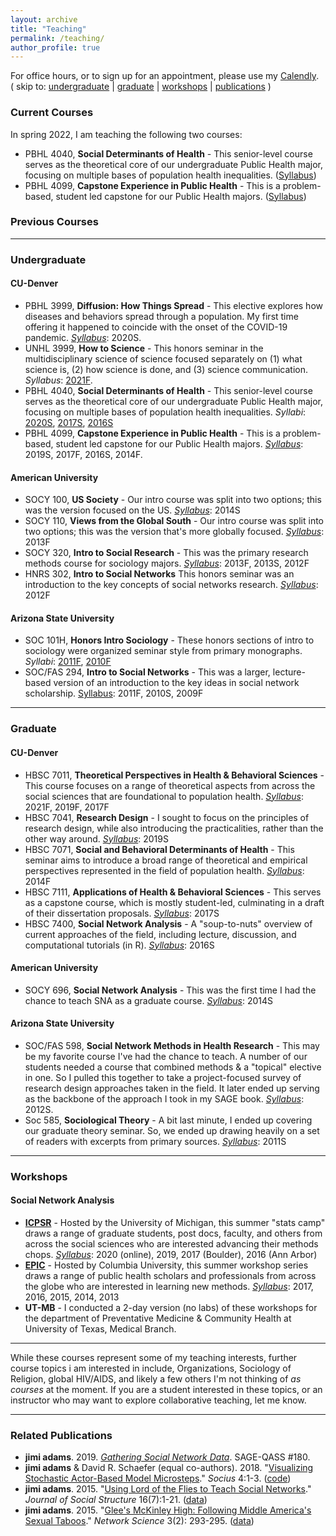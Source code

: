 ```yaml
---
layout: archive
title: "Teaching"
permalink: /teaching/
author_profile: true
---
```

For office hours, or to sign up for an appointment, please use my [Calendly](https://calendly.com/jimiadams).<br>
( skip to: [undergraduate](#undergraduate) | [graduate](#graduate) | [workshops](#workshops) | [publications](#related-publications) )

### Current Courses
In spring 2022, I am teaching the following two courses:
  - PBHL 4040, **Social Determinants of Health** - This senior-level course serves as the theoretical core of our undergraduate Public Health major, focusing on multiple  bases of population health inequalities. ([Syllabus](../files/2022S_PBHL4040_syllabus.pdf))
  - PBHL 4099, **Capstone Experience in Public Health** - This is a problem-based, student led capstone for our Public Health majors. ([Syllabus](../files/2022S_PBHL4099_syllabus.pdf))

### Previous Courses
_____
### Undergraduate
#### CU-Denver
  - PBHL 3999, **Diffusion: How Things Spread** - This elective explores how diseases and behaviors spread through a population. My first time offering it happened to coincide with the onset of the COVID-19 pandemic. [*Syllabus*](../files/2020S_PBHL3999_syllabus.pdf): 2020S.
  - UNHL 3999, **How to Science** - This honors seminar in the multidisciplinary science of science focused separately on (1) what science is, (2) how science is done, and (3) science communication. *Syllabus*: [2021F](../files/2021F_UNHL3999_syllabus.pdf).
  - PBHL 4040, **Social Determinants of Health** - This senior-level course serves as the theoretical core of our undergraduate Public Health major, focusing on multiple  bases of population health inequalities. *Syllabi*: 
    [2020S](../files/2020S_PBHL4040_syllabus.pdf), 
    [2017S](../files/2017S_PBHL4040_syllabus.pdf),
    [2016S](../files/2016S_PBHL4040_syllabus.pdf)
  - PBHL 4099, **Capstone Experience in Public Health** - This is a problem-based, student led capstone for our Public Health majors. [*Syllabus*](../files/2019S_PBHL4099_syllabus.pdf): 2019S, 2017F, 2016S, 2014F.

#### American University
  - SOCY 100, **US Society** - Our intro course was split into two options; this was the version focused on the US. [*Syllabus*](../files/2014S_SOCY100_syllabus.pdf): 2014S
  - SOCY 110, **Views from the Global South** - Our intro course was split into two options; this was the version that's more globally focused. [*Syllabus*](../files/2013F_SOCY110_syllabus.pdf): 2013F
  - SOCY 320, **Intro to Social Research** - This was the primary research methods course for sociology majors. [*Syllabus*](../files/2013F_SOCY320_syllabus.pdf): 2013F, 2013S, 2012F
  - HNRS 302, **Intro to Social Networks** This honors seminar was an introduction to the key concepts of social networks research. [*Syllabus*](../files/2012F_HNRS302_syllabus.pdf): 2012F

#### Arizona State University
  - SOC 101H, **Honors Intro Sociology** - These honors sections of intro to sociology were organized seminar style from primary monographs. *Syllabi*: [2011F](../files/2011F_SOC101_syllabus.pdf), [2010F](../files/2010F_SOC101_syllabus.pdf)
  - SOC/FAS 294, **Intro to Social Networks** - This was a larger, lecture-based version of an introduction to the key ideas in social network scholarship. [Syllabus](../files/2011F_SOC294_syllabus.pdf): 2011F, 2010S, 2009F
  
_____
### Graduate
#### CU-Denver
  - HBSC 7011, **Theoretical Perspectives in Health & Behavioral Sciences** - This course focuses on a range of theoretical aspects from across the social sciences that are foundational to population health. [*Syllabus*](../files/2021F_HBSC7011_syllabus.pdf): 2021F, 2019F, 2017F
  - HBSC 7041, **Research Design** - I sought to focus on the principles of research design, while also introducing the practicalities, rather than the other way around. [*Syllabus*](../files/2019S_HBSC7041_syllabus.pdf): 2019S
  - HBSC 7071, **Social and Behavioral Determinants of Health** - This seminar aims to introduce a broad range of theoretical and empirical perspectives represented in the field of population health. [*Syllabus*](../files/2014F_HBSC7071_syllabus.pdf): 2014F
  - HBSC 7111, **Applications of Health & Behavioral Sciences** - This serves as a capstone course, which is mostly student-led, culminating in a draft of their dissertation proposals. [*Syllabus*](../files/2017S_HBSC7111_syllabus.pdf): 2017S
  - HBSC 7400, **Social Network Analysis** - A "soup-to-nuts" overview of current approaches of the field, including lecture, discussion, and computational tutorials (in R). [*Syllabus*](../files/2016S_HBSC7400_syllabus.pdf): 2016S

#### American University
  - SOCY 696, **Social Network Analysis** - This was the first time I had the chance to teach SNA as a graduate course. [*Syllabus*](../files/2014S_SOCY696_syllabus.pdf): 2014S
  
#### Arizona State University
  - SOC/FAS 598, **Social Network Methods in Health Research** - This may be my favorite course I've had the chance to teach. A number of our students needed a course that combined methods & a "topical" elective in one. So I pulled this together to take a project-focused survey of research design approaches taken in the field. It later ended up serving as the backbone of the approach I took in my SAGE book. [*Syllabus*](../files/2012S_SOC598_syllabus.pdf): 2012S.
  - Soc 585, **Sociological Theory** - A bit last minute, I ended up covering our graduate theory seminar. So, we ended up drawing heavily on a set of readers with excerpts from primary sources. [*Syllabus*](../files/2011S_SOC585_syllabus): 2011S
  
_____
### Workshops
#### Social Network Analysis
  - [**ICPSR**](https://www.icpsr.umich.edu/web/pages/sumprog/index.html) - Hosted by the University of Michigan, this summer "stats camp" draws a range of graduate students, post docs, faculty, and others from across the social sciences who are interested advancing their methods chops. [*Syllabus*](../files/ICPSR_SNA_Syllabus.pdf): 2020 (online), 2019, 2017 (Boulder), 2016 (Ann Arbor)
  - [**EPIC**](https://www.publichealth.columbia.edu/research/episummercolumbia) - Hosted by Columbia University, this summer workshop series draws a range of public health scholars and professionals from across the globe who are interested in learning new methods. [*Syllabus*](../files/EPIC_SNA_Syllabus.pdf): 2017, 2016, 2015, 2014, 2013
  - **UT-MB** - I conducted a 2-day version (no labs) of these workshops for the department of Preventative Medicine & Community Health at University of Texas, Medical Branch.
  
_____
While these courses represent some of my teaching interests, further course topics i am interested in include, Organizations, Sociology of Religion, global HIV/AIDS, and likely a few others I'm not thinking of *as courses* at the moment. If you are a student interested in these topics, or an instructor who may want to explore collaborative teaching, let me know.

_____
### Related Publications

  - **jimi adams**. 2019. *[Gathering Social Network Data](https://us.sagepub.com/en-us/nam/gathering-social-network-data/book260973)*. SAGE-QASS #180.
  - **jimi adams** & David R. Schaefer (equal co-authors). 2018. "[Visualizing Stochastic Actor-Based Model Microsteps](https://journals.sagepub.com/doi/10.1177/2378023118816545)." *Socius* 4:1-3. ([code](https://github.com/jimiadams/SABM-VIz))
  - **jimi adams**. 2015. "[Using Lord of the Flies to Teach Social Networks](https://www.exeley.com/journal_of_social_structure/doi/10.21307/joss-2019-017)." *Journal of Social Structure* 16(7):1-21. ([data](https://osf.io/d6yx5/))
  - **jimi adams**. 2015. "[Glee's McKinley High: Following Middle America's Sexual Taboos](../files/2015_NS.pdf)." *Network Science* 3(2): 293-295. ([data](https://osf.io/879pn/))